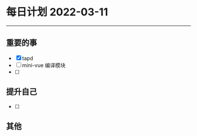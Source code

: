 #  每日计划 2022-03-11
---
## 重要的事
- [x]  tapd
- [ ]  mini-vue 编译模块
- [ ]  



## 提升自己
- [ ]  
  



## 其他








